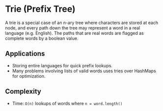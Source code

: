 # Trie (Prefix Tree)
A trie is a special case of an n-ary tree where characters are
stored at each node, and every path down the tree may represent
a word in a real language (e.g. English). The paths that are
real words are flagged as complete words by a boolean value.

## Applications
- Storing entire languages for quick prefix lookups.
- Many problems involving lists of valid words uses tries over HashMaps for optimization.

## Complexity
- Time: `O(n)` lookups of words where `n = word.length()`
